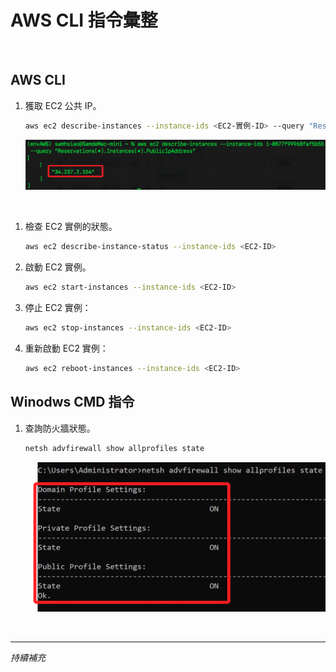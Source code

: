 # AWS CLI 指令彙整

<br>

## AWS CLI

1. 獲取 EC2 公共 IP。

    ```bash
    aws ec2 describe-instances --instance-ids <EC2-實例-ID> --query "Reservations[*].Instances[*].PublicIpAddress"
    ```

    ![](images/img_36.png)

<br>

1. 檢查 EC2 實例的狀態。

   ```bash
   aws ec2 describe-instance-status --instance-ids <EC2-ID>
   ```

2. 啟動 EC2 實例。

   ```bash
   aws ec2 start-instances --instance-ids <EC2-ID>
   ```

3. 停止 EC2 實例：

   ```bash
   aws ec2 stop-instances --instance-ids <EC2-ID>
   ```

4. 重新啟動 EC2 實例：

   ```bash
   aws ec2 reboot-instances --instance-ids <EC2-ID>
   ```

## Winodws CMD 指令

1. 查詢防火牆狀態。

    ```bash
    netsh advfirewall show allprofiles state
    ```

    ![](images/img_88.png)

<br>


___

_持續補充_